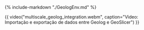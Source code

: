 {% include-markdown "./GeologEnv.md" %}

{{ video("multiscale_geolog_integration.webm", caption="Video: Importação e exportação de dados entre Geolog e GeoSlicer") }}

